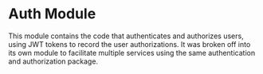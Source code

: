 # Auth Module
This module contains the code that authenticates and authorizes users, using JWT tokens to record the user authorizations.
It was broken off into its own module to facilitate multiple services using the same authentication and authorization package.